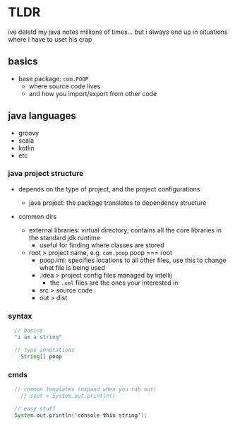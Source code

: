 # TLDR

ive deletd my java notes millions of times...
but i always end up in situations where I have to uset his crap

## basics

- base package: `com.POOP`
  - where source code lives
  - and how you import/export from other code

## java languages

- groovy
- scala
- kotlin
- etc

### java project structure

- depends on the type of project, and the project configurations
  - java project: the package translates to dependency structure

- common dirs
  - external libraries: virtual directory; contains all the core libraries in the standard jdk runtime
    - useful for finding where classes are stored
  - root > project name, e.g. `com.poop` poop === root
    - poop.iml: specifies locations to all other files, use this to change what file is being used
    - .idea > project config files managed by intellij
      - the `.xml` files are the ones your interested in
    - src > source code
    - out > dist

### syntax

```java
  // basics
  "i am a string"

  // type annotations
    String[] poop

```

### cmds

```java
  // common templates (expand when you tab out)
    // sout > System.out.println()

  // easy stuff
  System.out.println('console this string');
```
